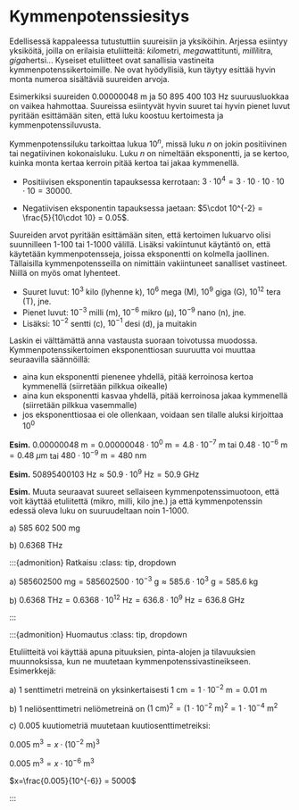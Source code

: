 # Kymmenpotenssiesitys

Edellisessä kappaleessa tutustuttiin suureisiin ja yksiköihin. Arjessa esiintyy yksiköitä, joilla on erilaisia etuliitteitä: *kilo*metri, *mega*wattitunti, *milli*litra, *giga*hertsi... Kyseiset etuliitteet ovat sanallisia vastineita kymmenpotenssikertoimille. Ne ovat hyödyllisiä, kun täytyy esittää hyvin monta numeroa sisältäviä suureiden arvoja. 

Esimerkiksi suureiden 0.00000048 m ja 50 895 400 103 Hz suuruusluokkaa on vaikea hahmottaa. Suureissa esiintyvät hyvin suuret tai hyvin pienet luvut pyritään esittämään siten, että luku koostuu kertoimesta ja kymmenpotenssiluvusta.

Kymmenpotenssiluku tarkoittaa lukua $10^n$, missä luku $n$ on jokin positiivinen tai negatiivinen kokonaisluku. Luku $n$ on nimeltään eksponentti, ja se kertoo, kuinka monta kertaa kerroin pitää kertoa tai jakaa kymmenellä. 
- Positiivisen eksponentin tapauksessa kerrotaan:  $3\cdot 10^4 = 3\cdot 10\cdot 10 \cdot 10 \cdot 10 = 30000$. 

- Negatiivisen eksponentin tapauksessa jaetaan: $5\cdot 10^{-2} = \frac{5}{10\cdot 10} = 0.05$.

Suureiden arvot pyritään esittämään siten, että kertoimen lukuarvo olisi suunnilleen 1-100 tai 1-1000 välillä. Lisäksi vakiintunut käytäntö on, että käytetään kymmenpotensseja, joissa eksponentti on kolmella jaollinen. Tällaisilla kymmenpotensseilla on nimittäin vakiintuneet sanalliset vastineet. Niillä on myös omat lyhenteet.

- Suuret luvut: $10^3$ kilo (lyhenne k), $10^6$ mega (M), $10^9$ giga (G), $10^{12}$ tera (T), jne.
- Pienet luvut: $10^{-3}$ milli (m), $10^{-6}$ mikro (µ), $10^{-9}$ nano (n), jne.
- Lisäksi: $10^{-2}$ sentti (c), $10^{-1}$ desi (d), ja muitakin

Laskin ei välttämättä anna vastausta suoraan toivotussa muodossa. Kymmenpotenssikertoimen eksponenttiosan suuruutta voi muuttaa seuraavilla säännöillä:
- aina kun eksponentti pienenee yhdellä, pitää kerroinosa kertoa kymmenellä (siirretään pilkkua oikealle)
- aina kun eksponentti kasvaa yhdellä, pitää kerroinosa jakaa kymmenellä (siirretään pilkkua vasemmalle)
- jos eksponenttiosaa ei ole ollenkaan, voidaan sen tilalle aluksi kirjoittaa $10^0$

**Esim.** $0.00000048~\text{m}=0.00000048\cdot 10^0~\text{m}=4.8\cdot 10^{-7}~\text{m}$ tai $0.48\cdot 10^{-6}~\text{m} = 0.48~\mu\text{m}$ tai $480\cdot 10^{-9}~\text{m} = 480~\text{nm}$

**Esim.** $50 895 400 103~\text{Hz} \approx 50.9\cdot 10^9~\text{Hz} = 50.9~\text{GHz}$

**Esim.** Muuta seuraavat suureet sellaiseen kymmenpotenssimuotoon, että voit käyttää etuliitettä (mikro, milli, kilo jne.) ja että kymmenpotenssin edessä oleva luku on suuruudeltaan noin 1-1000.

a) 585 602 500 mg

b) 0.6368 THz

:::{admonition} Ratkaisu
:class: tip, dropdown

a) $585 602 500~\text{mg}=585 602 500\cdot 10^{-3}~\text{g}≈585.6\cdot 10^3~\text{g}=585.6~\text{kg}$

b) $0.6368~\text{THz}=0.6368\cdot 10^{12}~\text{Hz}=636.8 \cdot 10^9~\text{Hz}=636.8~\text{GHz}$

:::

:::{admonition} Huomautus
:class: tip, dropdown

Etuliitteitä voi käyttää apuna pituuksien, pinta-alojen ja tilavuuksien muunnoksissa, kun ne muutetaan kymmenpotenssivastineikseen. 
Esimerkkejä:

a) 1 senttimetri metreinä on yksinkertaisesti $1~\text{cm}=1\cdot 10^{-2}~\text{m} = 0.01~\text{m}$

b) 1 neliösenttimetri neliömetreinä on $(1~\text{cm})^2 = (1\cdot 10^{-2}~\text{m})^2 = 1\cdot 10^{-4}~\text{m}^2$

c) 0.005 kuutiometriä muutetaan kuutiosenttimetreiksi:

$0.005~\text{m}^3 = x\cdot (10^{-2}~\text{m})^3$

$0.005~\text{m}^3 = x\cdot 10^{-6}~\text{m}^3$

$x=\frac{0.005}{10^{-6}} = 5000$

:::